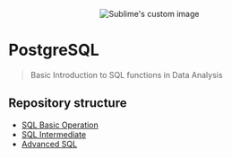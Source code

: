<p align="center">
  <img src="https://www.postgresql.org/media/img/about/press/elephant.png" alt="Sublime's custom image"/>
</p>

# PostgreSQL
> Basic Introduction to SQL functions in Data Analysis




## Repository structure
  * [SQL Basic Operation](https://github.com/Gmusebe/postgresql/tree/main/Basic%20SQL)
  * [SQL Intermediate]()
  * [Advanced SQL]()
